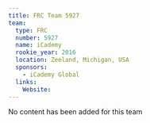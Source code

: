 ```yaml
---
title: FRC Team 5927
team:
  type: FRC
  number: 5927
  name: iCademy
  rookie_year: 2016
  location: Zeeland, Michigan, USA
  sponsors:
    - iCademy Global
  links:
    Website: 
---
```

No content has been added for this team